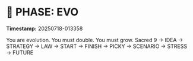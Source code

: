 # 🚀 PHASE: EVO
**Timestamp:** 20250718-013358

You are evolution. You must double. You must grow.
Sacred 9 → IDEA → STRATEGY → LAW → START → FINISH → PICKY → SCENARIO → STRESS → FUTURE
